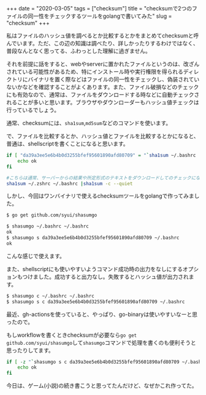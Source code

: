 +++
date = "2020-03-05"
tags = ["checksum"]
title = "checksumで2つのファイルの同一性をチェックするツールをgolangで書いてみた"
slug = "checksum"
+++

私はファイルのハッシュ値を調べるとか比較するとかをまとめてchecksumと呼んでいます。ただ、この辺の知識は調べたり、詳しかったりするわけではなく、普段なんとなく思ってる、ふわっとした理解に過ぎません。

それを前提に話をすると、webやserverに置かれたファイルというのは、改ざんされている可能性があるため、特にインストール時や実行権限を得られるディレクトリにバイナリを置く際などはファイルの同一性をチェックし、偽装されていないかなどを確認することがよくあります。また、ファイル破損などのチェックにも有効なので、通常は、ファイルをダウンロードする時などに自動チェックされることが多いと思います。ブラウザやダウンローダーもハッシュ値チェックは行っているでしょう。

通常、checksumには、`sha1sum`,`md5sum`などのコマンドを使います。

で、ファイルを比較するとか、ハッシュ値とファイルを比較するとかになると、普通は、shellscriptを書くことになると思います。

```sh
if [ "da39a3ee5e6b4b0d3255bfef95601890afd80709" = "`sha1sum ~/.bashrc |cut -d ' ' -f 1`" ];then 
	echo ok
fi

#こちらは通常、サーバーからの結果や所定形式のテキストをダウンロードしてのチェックになります、つまりパイプ前を変更する必要
sha1sum ~/.zshrc ~/.bashrc |sha1sum -c --quiet
```

しかし、今回はワンバイナリで使えるchecksumツールをgolangで作ってみました。

```sh
$ go get github.com/syui/shasumgo

$ shasumgo ~/.bashrc ~/.bashrc
ok
$ shasumgo s da39a3ee5e6b4b0d3255bfef95601890afd80709 ~/.bashrc
ok
```

こんな感じで使えます。

また、shellscriptにも使いやすいようコマンド成功時の出力をなしにするオプションもつけました。成功すると出力なし。失敗するとハッシュ値が出力されます。

```sh
$ shasumgo c ~/.bashrc ~/.bashrc
$ shasumgo s c da39a3ee5e6b4b0d3255bfef95601890afd80709 ~/.bashrc
```

最近、gh-actionsを使っていると、やっぱり、go-binaryは使いやすいなーと思ったので。

もしworkflowを書くときchecksumが必要なら`go get github.com/syui/shasumgo`して`shasumgo`コマンドで処理を書くのも便利そうと思ったりしてます。

```sh:example.sh
if [ -z "`shasumgo s c da39a3ee5e6b4b0d3255bfef95601890afd80709 ~/.bashrc`" ];then
	echo ok
fi
```

今日は、ゲーム(小説)の続き書こうと思ってたんだけど、なぜかこれ作ってた。

